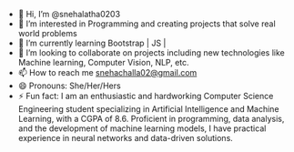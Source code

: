 - 👋 Hi, I’m @snehalatha0203
- 👀 I’m interested in Programming and creating projects that solve real world problems
- 🌱 I’m currently learning Bootstrap | JS | 
- 💞️ I’m looking to collaborate on projects including new technologies like Machine learning, Computer Vision, NLP, etc.
- 📫 How to reach me snehachalla02@gmail.com
- 😄 Pronouns: She/Her/Hers
- ⚡ Fun fact:  I am an enthusiastic and hardworking Computer Science Engineering student specializing in Artificial Intelligence and Machine Learning, with a CGPA of 8.6. Proficient in programming, data analysis, and the development of machine learning models, I have practical experience in neural networks and data-driven solutions. 

<!---
snehalatha0203/snehalatha0203 is a ✨ special ✨ repository because its `README.md` (this file) appears on your GitHub profile.
You can click the Preview link to take a look at your changes.
--->
